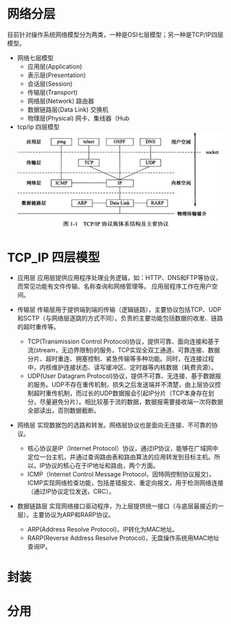 # 网络分层
目前针对操作系统网络模型分为两类，一种是OSI七层模型；另一种是TCP/IP四层模型。
- 网络七层模型<br>
	- 应用层(Application)	 
	- 表示层(Presentation)	 
	- 会话层(Session)	 
	- 传输层(Transport)	 
	- 网络层(Network)	路由器
	- 数据链路层(Data Link)	交换机
	- 物理层(Physical)	网卡、集线器（Hub
- tcp/ip 四层模型
![](/images/network/tcp_ip_layers.PNG)

# TCP_IP 四层模型
- 应用层
应用层提供应用程序处理业务逻辑，如：HTTP、DNS和FTP等协议，而常见功能有文件传输、名称查询和网络管理等。
应用层程序工作在用户空间。

- 传输层
传输层用于提供端到端的传输（逻辑链路），主要协议包括TCP、UDP和SCTP（与网络层逐跳的方式不同）。负责的主要功能包括数据的收发、链路的超时重传等。
	- TCP(Transmission Control Protocol)协议，提供可靠、面向连接和基于流(stream，无边界限制)的服务，TCP实现全双工通道、可靠连接、数据分片、超时重连、拥塞控制、紧急传输等多种功能。同时，在连接过程中，内核维护连接状态、读写缓冲区、定时器等内核数据（耗费资源）。
	- UDP(User Datagram Protocol)协议，提供不可靠、无连接、基于数据报的服务。UDP不存在重传机制，损失之后发送端并不清楚，由上层协议控制超时重传机制，而过长的UDP数据报会引起IP分片（TCP本身存在划分，尽量避免分片）。相比较基于流的数据，数据报需要接收端一次将数据全部读出，否则数据截断。

- 网络层
实现数据包的选路和转发。网络层协议也是面向无连接、不可靠的协议。
	- 核心协议是IP（Internet Protocol）协议，通过IP协议，能够在广域网中定位一台主机，并通过查询路由表和路由算法的应用转发到目标主机。所以，IP协议的核心在于IP地址和路由，两个方面。
	- ICMP（Internet Control Message Protocol，因特网控制协议报文)，ICMP实现网络检查功能，包括差错报文、重定向报文，用于检测网络连接（通过IP协议定位发送，CRC）。

- 数据链路层
实现网络接口驱动程序，为上层提供统一接口（与底层最接近的一层）。主要协议为ARP和RARP协议。
	- ARP(Address Resolve Protocol)，IP转化为MAC地址。
	- RARP(Reverse Address Resolve Protocol)，无盘操作系统用MAC地址查询IP。

# 封装

# 分用